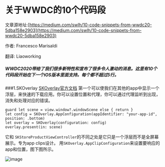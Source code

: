 # 关于WWDC的10个代码段

文章源地址:[https://medium.com/swlh/10-code-snippets-from-wwdc20-5dba158e2903](https://medium.com/swlh/10-code-snippets-from-wwdc20-5dba158e2903)

作者: Francesco Marisaldi

翻译: Liaoworking

##### WWDC2020带给了我们很多新特性和宣布了很多令人激动的消息。这里有10个代码段开始在下一个iOS版本里面支持。每个都不超过5行。

###1.SKOverlay
[SKOverlay官方文档](https://developer.apple.com/documentation/storekit/skoverlay)
第一个可以使我们在其他的app中显示一个浮层，来快速的下载应用。你可以设置位置和代理，你可以通过代理监听到出现，消失和处理对应的错误。

    guard let scene = view.window?.windowScene else { return }
    let config = SKOverlay.AppConfiguration(appIdentifier: "your-app-id", position: .bottom)
    let overlay = SKOverlay(configuration: config)
    overlay.present(in: scene)

它和 ```SKStoreProductViewController```的不同之处是它只是一个浮层而不是全屏幕展示。专为app clips设计。
用```SKOverlay.AppClipConfiguration```来设置要响应的app和位置，图下图所示。


![image](https://upload-images.jianshu.io/upload_images/1724449-9e6d42fa6ea8eca7.png?imageMogr2/auto-orient/strip%7CimageView2/2/w/1240)


